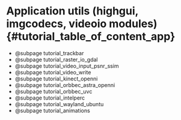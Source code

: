 Application utils (highgui, imgcodecs, videoio modules) {#tutorial_table_of_content_app}
=======================================================

-   @subpage tutorial_trackbar
-   @subpage tutorial_raster_io_gdal
-   @subpage tutorial_video_input_psnr_ssim
-   @subpage tutorial_video_write
-   @subpage tutorial_kinect_openni
-   @subpage tutorial_orbbec_astra_openni
-   @subpage tutorial_orbbec_uvc
-   @subpage tutorial_intelperc
-   @subpage tutorial_wayland_ubuntu
-   @subpage tutorial_animations
